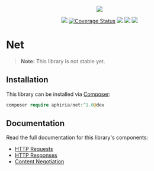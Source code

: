 <p align="center"><a href="https://www.aphiria.com" target="_blank" title="Aphiria"><img src="https://www.aphiria.com/images/aphiria-logo.svg"></a></p>

<p align="center">
<a href="https://github.com/aphiria/net/actions"><img src="https://github.com/aphiria/net/workflows/ci/badge.svg"></a>
<a href='https://coveralls.io/github/aphiria/net?branch=master'><img src='https://coveralls.io/repos/github/aphiria/net/badge.svg?branch=master' alt='Coverage Status' /></a>
<a href="https://packagist.org/packages/aphiria/net"><img src="https://poser.pugx.org/aphiria/net/v/stable.svg"></a>
<a href="https://packagist.org/packages/aphiria/net"><img src="https://poser.pugx.org/aphiria/net/v/unstable.svg"></a>
<a href="https://packagist.org/packages/aphiria/net"><img src="https://poser.pugx.org/aphiria/net/license.svg"></a>
</p>

# Net

> **Note:** This library is not stable yet.

## Installation

This library can be installed via [Composer](https://getcomposer.org/download/):

```php
composer require aphiria/net:^1.0@dev
```

## Documentation

Read the full documentation for this library's components:

* <a href="https://www.aphiria.com/docs/master/http-requests.html" target="_blank">HTTP Requests</a>
* <a href="https://www.aphiria.com/docs/master/http-responses.html" target="_blank">HTTP Responses</a>
* <a href="https://www.aphiria.com/docs/master/content-negotiation.html" target="_blank">Content Negotiation</a>
